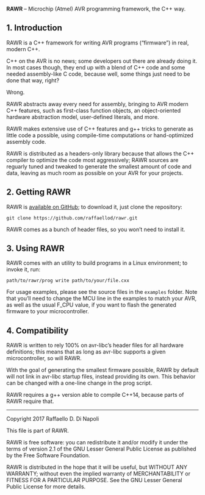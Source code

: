 **RAWR** – Microchip (Atmel) AVR programming framework, the C++ way.

## 1. Introduction

RAWR is a C++ framework for writing AVR programs (“firmware”) in real, modern C++.

C++ on the AVR is no news; some developers out there are already doing it. In most cases though, they end up
with a blend of C++ code and some needed assembly-like C code, because well, some things just need to be done
that way, right?

Wrong.

RAWR abstracts away every need for assembly, bringing to AVR modern C++ features, such as first-class function
objects, an object-oriented hardware abstraction model, user-defined literals, and more.

RAWR makes extensive use of C++ features and g++ tricks to generate as little code a possible, using
compile-time computations or hand-optimized assembly code.

RAWR is distributed as a headers-only library because that allows the C++ compiler to optimize the code most
aggressively; RAWR sources are reguarly tuned and tweaked to generate the smallest amount of code and data,
leaving as much room as possible on your AVR for your projects.


## 2. Getting RAWR

RAWR is [available on GitHub](https://github.com/raffaellod/rawr); to download it, just clone the
repository:

```
git clone https://github.com/raffaellod/rawr.git
```

RAWR comes as a bunch of header files, so you won’t need to install it.


## 3. Using RAWR

RAWR comes with an utility to build programs in a Linux environment; to invoke it, run:

```
path/to/rawr/prog write path/to/your/file.cxx
```

For usage examples, please see the source files in the `examples` folder. Note that you’ll need to change the
MCU line in the examples to match your AVR, as well as the usual F_CPU value, if you want to flash the
generated firmware to your microcontroller.


## 4. Compatibility

RAWR is written to rely 100% on avr-libc’s header files for all hardware definitions; this means that as long
as avr-libc supports a given microcontroller, so will RAWR.

With the goal of generating the smallest firmware possible, RAWR by default will not link in avr-libc startup
files, instead providing its own. This behavior can be changed with a one-line change in the prog script.

RAWR requires a g++ version able to compile C++14, because parts of RAWR require that.




--------------------------------------------------------------------------------------------------------------
Copyright 2017 Raffaello D. Di Napoli

This file is part of RAWR.

RAWR is free software: you can redistribute it and/or modify it under the terms of version 2.1 of the GNU
Lesser General Public License as published by the Free Software Foundation.

RAWR is distributed in the hope that it will be useful, but WITHOUT ANY WARRANTY; without even the implied
warranty of MERCHANTABILITY or FITNESS FOR A PARTICULAR PURPOSE. See the GNU Lesser General Public License for
more details.
